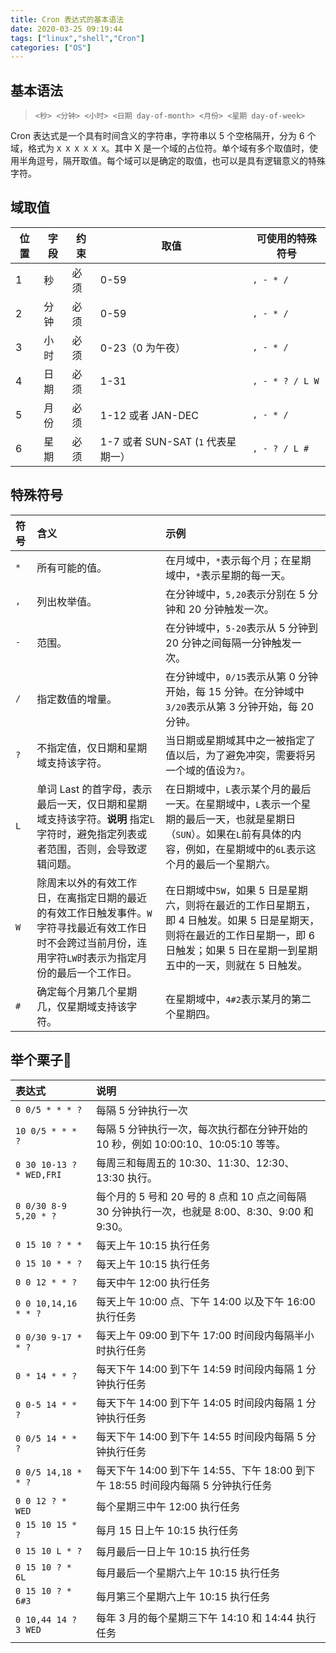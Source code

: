 ```yaml
---
title: Cron 表达式的基本语法
date: 2020-03-25 09:19:44
tags: ["linux","shell","Cron"]
categories: ["OS"]
---
```


## 基本语法
> `<秒> <分钟> <小时> <日期 day-of-month> <月份> <星期 day-of-week>`

Cron 表达式是一个具有时间含义的字符串，字符串以 5 个空格隔开，分为 6 个域，格式为 `X X X X X X`。其中 X 是一个域的占位符。单个域有多个取值时，使用半角逗号，隔开取值。每个域可以是确定的取值，也可以是具有逻辑意义的特殊字符。

<!--more-->
## 域取值

| 位置 | 字段 | 约束 | 取值             | 可使用的特殊符号 |
| ---- | ---- | ---- | ---------------- | ---------------- |
| 1    | 秒   | 必须 | 0-59             | `, - * /`        |
| 2    | 分钟 | 必须 | 0-59             | `, - * /`        |
| 3    | 小时 | 必须 | 0-23（0 为午夜） | `, - * /`        |
| 4    | 日期 | 必须 | 1-31             | `, - * ? / L W`      |
| 5    | 月份 | 必须 | 1-12 或者 JAN-DEC    | `, - * /`        |
| 6    | 星期 | 必须 | 1-7 或者 SUN-SAT (`1` 代表星期一） | `, - ? / L #`        |

## 特殊符号

| 符号 | 含义                                                         | 示例                                                         |
| :------- | :----------------------------------------------------------- | :----------------------------------------------------------- |
| `*`      | 所有可能的值。                                               | 在月域中，`*`表示每个月；在星期域中，`*`表示星期的每一天。   |
| `,`      | 列出枚举值。                                                 | 在分钟域中，`5,20`表示分别在 5 分钟和 20 分钟触发一次。          |
| `-`      | 范围。                                                       | 在分钟域中，`5-20`表示从 5 分钟到 20 分钟之间每隔一分钟触发一次。 |
| `/`      | 指定数值的增量。                                             | 在分钟域中，`0/15`表示从第 0 分钟开始，每 15 分钟。在分钟域中`3/20`表示从第 3 分钟开始，每 20 分钟。 |
| `?`      | 不指定值，仅日期和星期域支持该字符。                         | 当日期或星期域其中之一被指定了值以后，为了避免冲突，需要将另一个域的值设为`?`。 |
| `L`      | 单词 Last 的首字母，表示最后一天，仅日期和星期域支持该字符。**说明** 指定`L`字符时，避免指定列表或者范围，否则，会导致逻辑问题。 | 在日期域中，`L`表示某个月的最后一天。在星期域中，`L`表示一个星期的最后一天，也就是星期日（`SUN`）。如果在`L`前有具体的内容，例如，在星期域中的`6L`表示这个月的最后一个星期六。 |
| `W`      | 除周末以外的有效工作日，在离指定日期的最近的有效工作日触发事件。`W`字符寻找最近有效工作日时不会跨过当前月份，连用字符`LW`时表示为指定月份的最后一个工作日。 | 在日期域中`5W`，如果 5 日是星期六，则将在最近的工作日星期五，即 4 日触发。如果 5 日是星期天，则将在最近的工作日星期一，即 6 日触发；如果 5 日在星期一到星期五中的一天，则就在 5 日触发。 |
| `#`      | 确定每个月第几个星期几，仅星期域支持该字符。                 | 在星期域中，`4#2`表示某月的第二个星期四。                    |

## 举个栗子🌰

| 表达式                   | 说明                                                         |
| :----------------------- | :------------------------------------------------------------ |
| `0 0/5 * * * ?`          | 每隔 5 分钟执行一次                                          |
| `10 0/5 * * * ?`         | 每隔 5 分钟执行一次，每次执行都在分钟开始的 10 秒，例如 10:00:10、10:05:10 等等。 |
| `0 30 10-13 ? * WED,FRI` | 每周三和每周五的 10:30、11:30、12:30、13:30 执行。           |
| `0 0/30 8-9 5,20 * ?`    | 每个月的 5 号和 20 号的 8 点和 10 点之间每隔 30 分钟执行一次，也就是 8:00、8:30、9:00 和 9:30。 |
| `0 15 10 ? * *`      | 每天上午 10:15 执行任务                                        |
| `0 15 10 * * ?`      | 每天上午 10:15 执行任务                                        |
| `0 0 12 * * ?`       | 每天中午 12:00 执行任务                                        |
| `0 0 10,14,16 * * ?` | 每天上午 10:00 点、下午 14:00 以及下午 16:00 执行任务              |
| `0 0/30 9-17 * * ?`  | 每天上午 09:00 到下午 17:00 时间段内每隔半小时执行任务           |
| `0 * 14 * * ?`       | 每天下午 14:00 到下午 14:59 时间段内每隔 1 分钟执行任务            |
| `0 0-5 14 * * ?`     | 每天下午 14:00 到下午 14:05 时间段内每隔 1 分钟执行任务            |
| `0 0/5 14 * * ?`     | 每天下午 14:00 到下午 14:55 时间段内每隔 5 分钟执行任务            |
| `0 0/5 14,18 * * ?`  | 每天下午 14:00 到下午 14:55、下午 18:00 到下午 18:55 时间段内每隔 5 分钟执行任务 |
| `0 0 12 ? * WED`     | 每个星期三中午 12:00 执行任务                                  |
| `0 15 10 15 * ?`     | 每月 15 日上午 10:15 执行任务                                    |
| `0 15 10 L * ?`      | 每月最后一日上午 10:15 执行任务                                |
| `0 15 10 ? * 6L`     | 每月最后一个星期六上午 10:15 执行任务                          |
| `0 15 10 ? * 6#3`    | 每月第三个星期六上午 10:15 执行任务                            |
| `0 10,44 14 ? 3 WED` | 每年 3 月的每个星期三下午 14:10 和 14:44 执行任务                  |